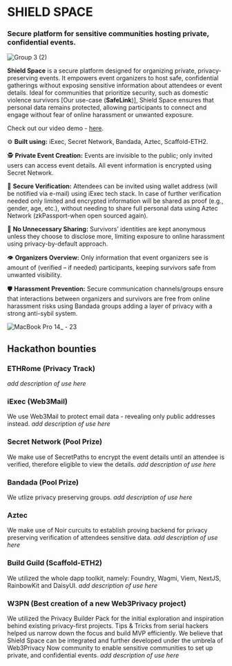 # SHIELD SPACE
### Secure platform for sensitive communities hosting private, confidential events.
![Group 3 (2)](https://github.com/user-attachments/assets/63575754-14d0-4fea-a78c-42a62dcfa195)

**Shield Space** is a secure platform designed for organizing private, privacy-preserving events. It empowers event organizers to host safe, confidential gatherings without exposing sensitive information about attendees or event details. Ideal for communities that prioritize security, such as domestic violence survivors [Our use-case (**SafeLink**)], Shield Space ensures that personal data remains protected, allowing participants to connect and engage without fear of online harassment or unwanted exposure.

Check out our video demo - [here]().

⚙️ **Built using:** iExec, Secret Network, Bandada, Aztec, Scaffold-ETH2.

🕵️ **Private Event Creation:** Events are invisible to the public; only invited users can access event details. All event information is encrypted using Secret Network.

🔏 **Secure Verification:** Attendees can be invited using wallet address (will be notified via e-mail) using iExec tech stack. In case of further verification needed only limited and encrypted information will be shared as proof (e.g., gender, age, etc.), without needing to share full personal data using Aztec Network (zkPassport-when open sourced again).

🛑 **No Unnecessary Sharing:** Survivors’ identities are kept anonymous unless they choose to disclose more, limiting exposure to online harassment using privacy-by-default approach.

👁️ **Organizers Overview:** Only information that event organizers see is amount of (verified – if needed) participants, keeping survivors safe from unwanted visibility.

🛡️ **Harassment Prevention:** Secure communication channels/groups ensure that interactions between organizers and survivors are free from online harassment risks using Bandada groups adding a layer of privacy with a strong anti-sybil system.

![MacBook Pro 14_ - 23](https://github.com/user-attachments/assets/6169bc15-1c23-4fdc-bd78-9cc5b337f839)

## Hackathon bounties

### ETHRome (Privacy Track)

*add description of use here*

### iExec (Web3Mail)

We use Web3Mail to protect email data - revealing only public addresses instead.
*add description of use here*

### Secret Network (Pool Prize)

We make use of SecretPaths to encrypt the event details until an attendee is verified, therefore eligible to view the details.
*add description of use here*

### Bandada (Pool Prize)

We utlize privacy preserving groups.
*add description of use here*

### Aztec

We make use of Noir curcuits to establish proving backend for privacy preserving verification of attendees sensitive data.
*add description of use here*

### Build Guild (Scaffold-ETH2)

We utilized the whole dapp toolkit, namely: Foundry, Wagmi, Viem, NextJS, RainbowKit and DaisyUI.
*add description of use here*

### W3PN (Best creation of a new Web3Privacy project)

We utilized the Privacy Builder Pack for the initial exploration and inspiration behind existing privacy-first projects. Tips & Tricks from serial hackers helped us narrow down the focus and build MVP efficiently. We believe that Shield Space can be integrated and further developed under the umbrela of Web3Privacy Now community to enable sensitive communities to set up private, and confidential events.
*add description of use here*

